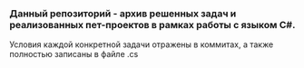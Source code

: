 ### Данный репозиторий - архив решенных задач и реализованных пет-проектов в рамках работы с языком C#. 

Условия каждой конкретной задачи отражены в коммитах, а также полностью записаны в файле .cs 

